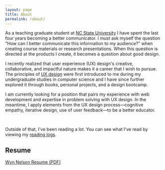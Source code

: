 ```yaml
---
layout: page
title: About
permalink: /about/
---
```



<p> 
As a teaching graduate student at 
<a class="external" href="https://math.sciences.ncsu.edu">NC State University</a>
I have spent the last four years becoming a better communicator.
I must ask myself the question
"How can I better communicate this information to my audience?"
when creating course materials or research presentations.
When this question is directed at the products I create, it becomes a question about good design.
</p>

<p>
I recently realized that user experience (UX) design's creative, collaborative, and impactful nature makes it a career that I wish to pursue.
The principles of 
<a class="external" href="https://en.wikipedia.org/wiki/User_experience_design">
UX design</a>
were first introduced to me during my undergraduate studies in computer science and I have since further explored it through books, personal projects, and a design bootcamp.
</p>

<p>
I am currently looking for a position that pairs my experience with web development and expertise in problem solving with UX design.
In the meantime, I apply elements from the UX design process&mdash;cognitive empathy, iterative design, use of user feedback&mdash;to be a better educator.
</p>



<p><br /></p>
<p>
Outside of that, I've been reading a lot.
You can see what I've read by viewing my 
<a href="/reading/">reading logs</a>.
</p>


<h2 id="resume">Resume</h2>

<a href="/assets/NelsonResume.pdf">Wyn Nelson Resume (PDF)</a>

